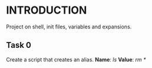 # INTRODUCTION
Project on shell, init files, variables and expansions.

## Task 0
Create a script that creates an alias.
**Name**: _ls_
**Value**: _rm *_

